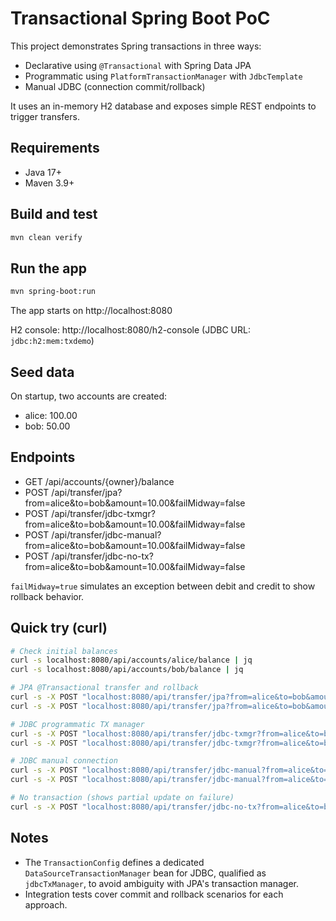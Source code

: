 # Transactional Spring Boot PoC

This project demonstrates Spring transactions in three ways:
- Declarative using `@Transactional` with Spring Data JPA
- Programmatic using `PlatformTransactionManager` with `JdbcTemplate`
- Manual JDBC (connection commit/rollback)

It uses an in-memory H2 database and exposes simple REST endpoints to trigger transfers.

## Requirements
- Java 17+
- Maven 3.9+

## Build and test

```bash
mvn clean verify
```

## Run the app

```bash
mvn spring-boot:run
```

The app starts on http://localhost:8080

H2 console: http://localhost:8080/h2-console (JDBC URL: `jdbc:h2:mem:txdemo`)

## Seed data
On startup, two accounts are created:
- alice: 100.00
- bob: 50.00

## Endpoints

- GET /api/accounts/{owner}/balance
- POST /api/transfer/jpa?from=alice&to=bob&amount=10.00&failMidway=false
- POST /api/transfer/jdbc-txmgr?from=alice&to=bob&amount=10.00&failMidway=false
- POST /api/transfer/jdbc-manual?from=alice&to=bob&amount=10.00&failMidway=false
- POST /api/transfer/jdbc-no-tx?from=alice&to=bob&amount=10.00&failMidway=false

`failMidway=true` simulates an exception between debit and credit to show rollback behavior.

## Quick try (curl)

```bash
# Check initial balances
curl -s localhost:8080/api/accounts/alice/balance | jq
curl -s localhost:8080/api/accounts/bob/balance | jq

# JPA @Transactional transfer and rollback
curl -s -X POST "localhost:8080/api/transfer/jpa?from=alice&to=bob&amount=10.00&failMidway=false" | jq
curl -s -X POST "localhost:8080/api/transfer/jpa?from=alice&to=bob&amount=10.00&failMidway=true" | jq

# JDBC programmatic TX manager
curl -s -X POST "localhost:8080/api/transfer/jdbc-txmgr?from=alice&to=bob&amount=10.00&failMidway=false" | jq
curl -s -X POST "localhost:8080/api/transfer/jdbc-txmgr?from=alice&to=bob&amount=10.00&failMidway=true" | jq

# JDBC manual connection
curl -s -X POST "localhost:8080/api/transfer/jdbc-manual?from=alice&to=bob&amount=10.00&failMidway=false" | jq
curl -s -X POST "localhost:8080/api/transfer/jdbc-manual?from=alice&to=bob&amount=10.00&failMidway=true" | jq

# No transaction (shows partial update on failure)
curl -s -X POST "localhost:8080/api/transfer/jdbc-no-tx?from=alice&to=bob&amount=10.00&failMidway=true" | jq
```

## Notes
- The `TransactionConfig` defines a dedicated `DataSourceTransactionManager` bean for JDBC, qualified as `jdbcTxManager`, to avoid ambiguity with JPA's transaction manager.
- Integration tests cover commit and rollback scenarios for each approach.

